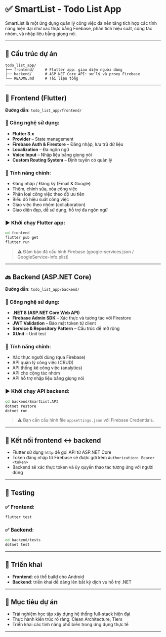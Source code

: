 
# ✅ SmartList - Todo List App

SmartList là một ứng dụng quản lý công việc đa nền tảng tích hợp các tính năng hiện đại như xác thực bằng Firebase, phân tích hiệu suất, cộng tác nhóm, và nhập liệu bằng giọng nói.

---

## 📁 Cấu trúc dự án

```
todo_list_app/
├── frontend/     # Flutter app: giao diện người dùng
├── backend/      # ASP.NET Core API: xử lý và proxy Firebase
└── README.md     # Tài liệu tổng
```

---

## 📱 Frontend (Flutter)

**Đường dẫn:** `todo_list_app/frontend/`

### 🔧 Công nghệ sử dụng:
- **Flutter 3.x**
- **Provider** – State management
- **Firebase Auth & Firestore** – Đăng nhập, lưu trữ dữ liệu
- **Localization** – Đa ngôn ngữ
- **Voice Input** – Nhập liệu bằng giọng nói
- **Custom Routing System** – Định tuyến có quản lý

### 🧩 Tính năng chính:
- Đăng nhập / Đăng ký (Email & Google)
- Thêm, chỉnh sửa, xóa công việc
- Phân loại công việc theo độ ưu tiên
- Biểu đồ hiệu suất công việc
- Giao việc theo nhóm (collaboration)
- Giao diện đẹp, dễ sử dụng, hỗ trợ đa ngôn ngữ

### ▶️ Khởi chạy Flutter app:
```bash
cd frontend
flutter pub get
flutter run
```

> ⚠️ Đảm bảo đã cấu hình Firebase (google-services.json / GoogleService-Info.plist)

---

## 🔙 Backend (ASP.NET Core)

**Đường dẫn:** `todo_list_app/backend/`

### 🔧 Công nghệ sử dụng:
- **.NET 8 (ASP.NET Core Web API)**
- **Firebase Admin SDK** – Xác thực và tương tác với Firestore
- **JWT Validation** – Bảo mật token từ client
- **Service & Repository Pattern** – Cấu trúc dễ mở rộng
- **XUnit** – Unit test

### 🧩 Tính năng chính:
- Xác thực người dùng (qua Firebase)
- API quản lý công việc (CRUD)
- API thống kê công việc (analytics)
- API cho cộng tác nhóm
- API hỗ trợ nhập liệu bằng giọng nói

### ▶️ Khởi chạy API backend:
```bash
cd backend/SmartList.API
dotnet restore
dotnet run
```

> ⚠️ Bạn cần cấu hình file `appsettings.json` với Firebase Credentials.

---

## 🔗 Kết nối frontend ↔ backend

- Flutter sử dụng `http` để gọi API từ ASP.NET Core
- Token đăng nhập từ Firebase sẽ được gửi kèm `Authorization: Bearer <token>`
- Backend sẽ xác thực token và ủy quyền thao tác tương ứng với người dùng

---

## 🧪 Testing

### ✅ Frontend:
```bash
flutter test
```

### ✅ Backend:
```bash
cd backend/tests
dotnet test
```

---

## 🚀 Triển khai

- **Frontend**: có thể build cho Android
- **Backend**: triển khai dễ dàng lên bất kỳ dịch vụ hỗ trợ .NET

---

## 📌 Mục tiêu dự án

- Trải nghiệm học tập xây dựng hệ thống full-stack hiện đại
- Thực hành kiến trúc rõ ràng: Clean Architecture, Tiers
- Triển khai các tính năng phổ biến trong ứng dụng thực tế

---
